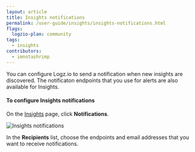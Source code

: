 ```yaml
---
layout: article
title: Insights notifications
permalink: /user-guide/insights/insights-notifications.html
flags:
  logzio-plan: community
tags:
  - insights
contributors:
  - imnotashrimp
---
```


You can configure Logz.io to send a notification when new insights are discovered. The notificaton endpoints that you use for alerts are also available for Insights.

#### To configure Insights notifications

On the [Insights](https://app.logz.io/#/dashboard/insights) page, click **Notifications**.

![Insights notifications](https://dytvr9ot2sszz.cloudfront.net/logz-docs/insights/insights--notifications.png)

In the **Recipients** list, choose the endpoints and email addresses that you want to receive notifications.